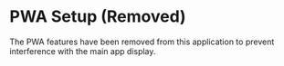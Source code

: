 # PWA Setup (Removed)

The PWA features have been removed from this application to prevent interference with the main app display.
